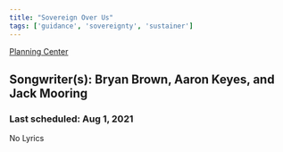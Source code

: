 ```yaml
---
title: "Sovereign Over Us"
tags: ['guidance', 'sovereignty', 'sustainer']
---
```


[Planning Center](https://services.planningcenteronline.com/songs/12847733)

## Songwriter(s): Bryan Brown, Aaron Keyes, and Jack Mooring
### Last scheduled: Aug 1, 2021          

No Lyrics
